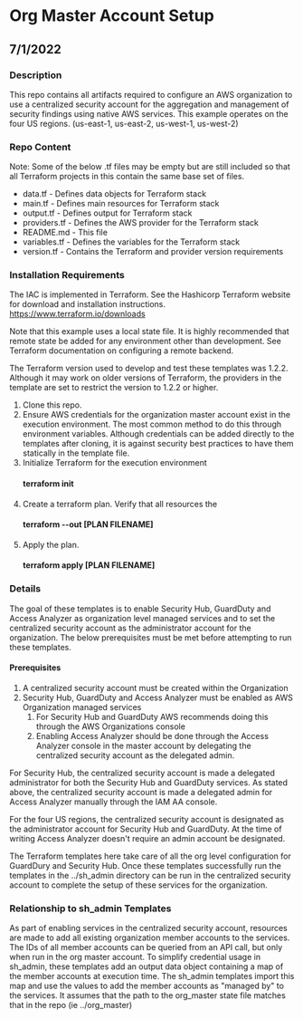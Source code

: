 # Org Master Account Setup
## 7/1/2022

### Description
This repo contains all artifacts required to configure an AWS organization
to use a centralized security account for the aggregation and management 
of security findings using native AWS services. This example operates on the
four US regions. (us-east-1, us-east-2, us-west-1, us-west-2)

### Repo Content
Note: Some of the below .tf files may be empty but are still included so that all
Terraform projects in this contain the same base set of files.
- data.tf  - Defines data objects for Terraform stack
- main.tf  - Defines main resources for Terraform stack 
- output.tf  - Defines output for Terraform stack
- providers.tf  - Defines the AWS provider for the Terraform stack
- README.md - This file
- variables.tf - Defines the variables for the Terraform stack
- version.tf - Contains the Terraform and provider version requirements


### Installation Requirements
The IAC is implemented in Terraform.  See the Hashicorp Terraform 
website for download and installation instructions.
https://www.terraform.io/downloads

Note that this example uses a local state file.  It is highly recommended that
remote state be added for any environment other than development. See Terraform
documentation on configuring a remote backend.

The Terraform version used to develop and test these templates was 1.2.2. Although 
it may work on older versions of Terraform, the providers in the template are set to restrict
the version to 1.2.2 or higher.

1. Clone this repo. 
2. Ensure AWS credentials for the organization master account exist in the 
   execution environment.  The most common method to do this through environment 
   variables.  Although credentials can be added directly to the templates after 
   cloning, it is against security best practices to have them statically in the template file.
3. Initialize Terraform for the execution environment
   #### terraform init
4. Create a terraform plan. Verify that all resources the 
   #### terraform --out [PLAN FILENAME]
5. Apply the plan.
   #### terraform apply [PLAN FILENAME]


### Details
The goal of these templates is to enable Security Hub, GuardDuty and Access
Analyzer as organization level managed services and to set the centralized security account as
the administrator account for the organization. The below prerequisites must be met before
attempting to run these templates.

#### Prerequisites
1. A centralized security account must be created within the Organization
2. Security Hub, GuardDuty and Access Analyzer must be enabled as AWS Organization managed services
   1. For Security Hub and GuardDuty AWS recommends doing this through the AWS Organizations console
   2. Enabling Access Analyzer should be done through the Access Analyzer console 
      in the master account by delegating the centralized security account as the 
      delegated admin.

For Security Hub, the centralized security account is made a delegated administrator for both
the Security Hub and GuardDuty services.  As stated above, the centralized security account
is made a delegated admin for Access Analyzer manually through the IAM AA console.

For the four US regions, the centralized security account is designated as the
administrator account for Security Hub and GuardDuty.  At the time of writing
Access Analyzer doesn't require an admin account be designated.

The Terraform templates here take care of all the org level configuration for GuardDury and
Security Hub. Once these templates successfully run the templates in the ../sh_admin directory
can be run in the centralized security account to complete the setup of these
services for the organization.

### Relationship to sh_admin Templates
As part of enabling services in the centralized security account, resources
are made to add all existing organization member accounts to the services.  The
IDs of all member accounts can be queried from an API call, but only when run in the 
org master account.  To simplify credential usage in sh_admin, these templates add an output data 
object containing a map of the member accounts at execution time. The sh_admin templates import 
this map and use the values to add the member accounts as "managed by" to the services.  It 
assumes that the path to the org_master state file matches that in the repo (ie ../org_master)
